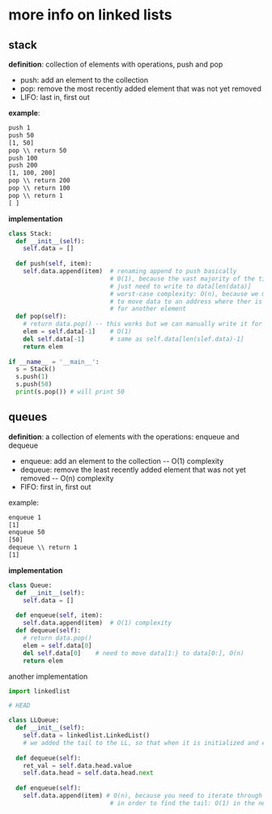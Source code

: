 # more info on linked lists

## stack
**definition**: collection of elements with operations, push and pop
* push: add an element to the collection
* pop: remove the most recently added element that was not yet removed
* LIFO: last in, first out

**example**:
```txt
push 1 
push 50
[1, 50]
pop \\ return 50
push 100
push 200
[1, 100, 200]
pop \\ return 200
pop \\ return 100
pop \\ return 1
[ ]
```

**implementation**
```python
class Stack:
  def __init__(self):
    self.data = []
    
  def push(self, item):
    self.data.append(item)  # renaming append to push basically
                            # 0(1), because the vast majority of the time
                            # just need to write to data[len(data)]
                            # worst-case complexity: O(n), because we might need
                            # to move data to an address where ther is space
                            # for another element
  def pop(self):
    # return data.pop() -- this works but we can manually write it for lists
    elem = self.data[-1]    # O(1)
    del self.data[-1]       # same as self.data[len(slef.data)-1]
    return elem
    
if __name__ = '__main__':
  s = Stack()
  s.push(1)
  s.push(50)
  print(s.pop()) # will print 50
```

## queues 
**definition**: a collection of elements with the operations: enqueue and dequeue
* enqueue: add an element to the collection  -- O(1) complexity
* dequeue: remove the least recently added element that was not yet removed -- O(n) complexity
* FIFO: first in, first out

example:
```txt
enqueue 1
[1]
enqueue 50
[50]
dequeue \\ return 1
[1]
```

**implementation**
```python
class Queue:
  def __init__(self):
    self.data = []
    
  def enqueue(self, item):
    self.data.append(item)  # O(1) complexity
  def dequeue(self):
    # return data.pop()
    elem = self.data[0]
    del self.data[0]    # need to move data[1:} to data[0:], O(n)
    return elem

```

another implementation

```python
import linkedlist

# HEAD 

class LLQueue:
  def __init__(self):
    self.data = linkedlist.LinkedList()
    # we added the tail to the LL, so that when it is initialized and every time we append, the tail is updated
    
  def dequeue(self):
    ret_val = self.data.head.value
    self.data.head = self.data.head.next 
    
  def enqueue(self): 
    self.data.append(item) # O(n), because you need to iterate through the list -- based on code in LL, but we can do better by adding tail to structure of node
                            # in order to find the tail: O(1) in the new implementation because just need to change teh tail.next, and then tail
```
